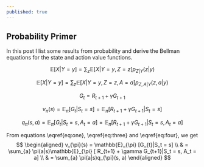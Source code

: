 ```yaml
---
published: true
---
```

## Probability Primer

In this post I list some results from probability and derive the Bellman equations for the state and action value functions.


$$ \begin{equation} 
\mathbb{E}[X|Y=y] = \sum_{z} \mathbb{E}[X|Y=y, Z=z] p_{Z|Y}(z|y) \tag{1}\label{eq:one}
\end{equation}
$$


$$ \begin{equation}
\mathbb{E}[X|Y=y] = \sum_{z} \mathbb{E}[X|Y=y, Z=z, A=a] p_{Z, A|Y}(z, a|y) \tag{2}\label{eq:two}
\end{equation}
$$

$$ G_t = R_{t+1} + \gamma G_{t+1} $$

$$ \begin{equation}
v_{\pi}(s) = \mathbb{E}_{\pi} [G_{t}|S_t = s] = \mathbb{E}_{\pi} [ R_{t+1} + \gamma G_{t+1}|S_t = s] \tag{3}\label{eq:three}
\end{equation}
$$

$$ \begin{equation}
q_{\pi}(s, a) = \mathbb{E}_{\pi} [G_{t}|S_t = s, A_t=a] = \mathbb{E}_{\pi} [ R_{t+1} + \gamma G_{t+1}|S_t = s, A_t = a] \tag{4}\label{eq:four}
\end{equation}
$$

From equations \eqref{eq:one}, \eqref{eq:three} and \eqref{eq:four}, we get
$$ \begin{aligned}
v_{\pi}(s) = \mathbb{E}_{\pi} [G_{t}|S_t = s] \\
         & = \sum_{a} \pi(a|s)\mathbb{E}_{\pi} [ R_{t+1} + \gamma G_{t+1}|S_t = s, A_t = a] \\
         & = \sum_{a} \pi(a|s)q_{\pi}(s, a)
\end{aligned}
$$
